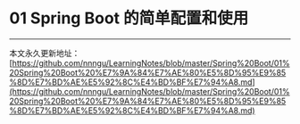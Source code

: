 # 01 Spring Boot 的简单配置和使用












---

本文永久更新地址：[https://github.com/nnngu/LearningNotes/blob/master/Spring%20Boot/01%20Spring%20Boot%20%E7%9A%84%E7%AE%80%E5%8D%95%E9%85%8D%E7%BD%AE%E5%92%8C%E4%BD%BF%E7%94%A8.md](https://github.com/nnngu/LearningNotes/blob/master/Spring%20Boot/01%20Spring%20Boot%20%E7%9A%84%E7%AE%80%E5%8D%95%E9%85%8D%E7%BD%AE%E5%92%8C%E4%BD%BF%E7%94%A8.md)